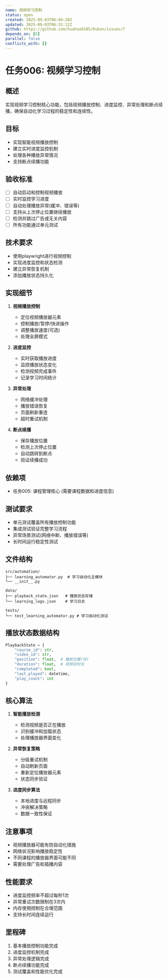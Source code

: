 ```yaml
---
name: 视频学习控制
status: open
created: 2025-09-03T06:04:20Z
updated: 2025-09-03T06:31:12Z
github: https://github.com/huahua9185/Duban/issues/7
depends_on: [6]
parallel: false
conflicts_with: []
---
```


# 任务006: 视频学习控制

## 概述
实现视频学习控制核心功能，包括视频播放控制、进度监控、异常处理和断点续播，确保自动化学习过程的稳定性和连续性。

## 目标
- 实现智能视频播放控制
- 建立实时进度监控机制
- 处理各种播放异常情况
- 支持断点续播功能

## 验收标准
- [ ] 自动启动和控制视频播放
- [ ] 实时监控学习进度
- [ ] 自动处理播放异常(缓冲、错误等)
- [ ] 支持从上次停止位置继续播放
- [ ] 检测并跳过广告或无关内容
- [ ] 所有功能通过单元测试

## 技术要求
- 使用playwright进行视频控制
- 实现进度监控和状态检测
- 建立异常恢复机制
- 添加播放状态持久化

## 实现细节
1. **视频播放控制**
   - 定位视频播放器元素
   - 控制播放/暂停/快进操作
   - 调整播放速度(可选)
   - 处理全屏模式

2. **进度监控**
   - 实时获取播放进度
   - 监控播放状态变化
   - 检测视频完成事件
   - 记录学习时间统计

3. **异常处理**
   - 网络缓冲处理
   - 播放错误恢复
   - 页面刷新重连
   - 超时重试机制

4. **断点续播**
   - 保存播放位置
   - 检测上次停止位置
   - 自动跳转到断点
   - 验证续播成功

## 依赖项
- 任务005: 课程管理核心 (需要课程数据和进度信息)

## 测试要求
- 单元测试覆盖所有播放控制功能
- 集成测试验证完整学习流程
- 异常场景测试(网络中断、播放错误等)
- 长时间运行稳定性测试

## 文件结构
```
src/automation/
├── learning_automator.py  # 学习自动化主模块
└── __init__.py

data/
├── playback_state.json   # 播放状态存储
└── learning_logs.json    # 学习日志

tests/
└── test_learning_automator.py # 学习自动化测试
```

## 播放状态数据结构
```python
PlaybackState = {
    "course_id": str,
    "video_id": str,
    "position": float,  # 播放位置(秒)
    "duration": float,  # 视频总时长
    "completed": bool,
    "last_played": datetime,
    "play_count": int
}
```

## 核心算法
1. **智能播放检测**
   - 检测视频是否正在播放
   - 识别缓冲和加载状态
   - 处理播放器界面变化

2. **异常恢复策略**
   - 分级重试机制
   - 自动刷新页面
   - 重新定位播放器元素
   - 状态同步验证

3. **进度同步算法**
   - 本地进度与远程同步
   - 冲突解决策略
   - 数据一致性保证

## 注意事项
- 视频播放器可能有防自动化措施
- 网络状况影响播放稳定性
- 不同课程的播放器界面可能不同
- 需要处理广告和插播内容

## 性能要求
- 进度监控频率不超过每秒1次
- 异常重试次数限制在3次内
- 内存使用控制在合理范围
- 支持长时间连续运行

## 里程碑
1. 基本播放控制功能完成
2. 进度监控机制完成
3. 异常处理逻辑完成
4. 断点续播功能完成
5. 测试覆盖和性能优化完成
